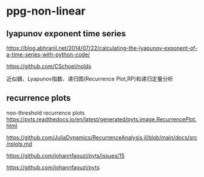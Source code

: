# ppg-non-linear



## lyapunov exponent time series  


https://blog.abhranil.net/2014/07/22/calculating-the-lyapunov-exponent-of-a-time-series-with-python-code/

https://github.com/CSchoel/nolds

近似嫡、Lyapunov指数、递归图(Recurrence Plot,RP)和递归定量分析



## recurrence plots

non-threshold recurrence plots
https://pyts.readthedocs.io/en/latest/generated/pyts.image.RecurrencePlot.html

https://github.com/JuliaDynamics/RecurrenceAnalysis.jl/blob/main/docs/src/rplots.md

https://github.com/johannfaouzi/pyts/issues/15


https://github.com/johannfaouzi/pyts
